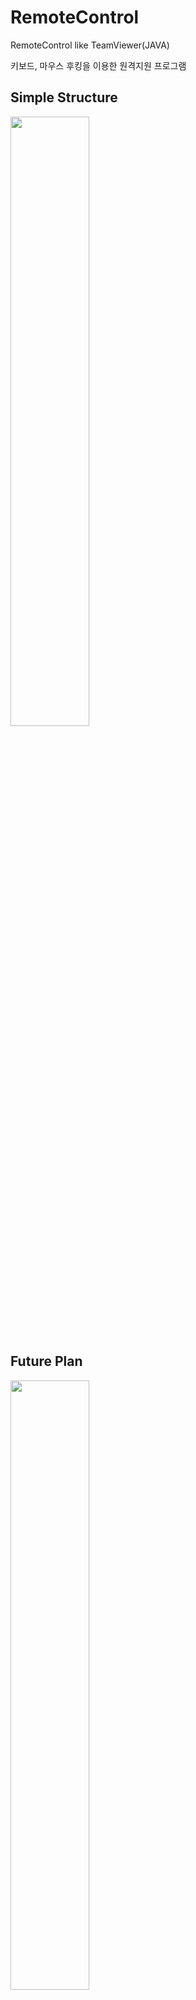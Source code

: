 # RemoteControl
RemoteControl like TeamViewer(JAVA)

키보드, 마우스 후킹을 이용한 원격지원 프로그램


## Simple Structure
<p>
  <img src="https://user-images.githubusercontent.com/19161231/48710563-1fcd0680-ec4c-11e8-8620-7709af3418f6.png" width="50%">
</p>


## Future Plan
<p>
  <img src="https://user-images.githubusercontent.com/19161231/48710631-5440c280-ec4c-11e8-9808-39203fa8d10b.png" width="50%">
</p>



</br> 
<a href="mailto:dydtjr1994@gmail.com" target="_blank">
  <img src="https://img.shields.io/badge/E--mail-Yongseok%20choi-yellow.svg">
</a>
<a href="https://blog.naver.com/cys_star" target="_blank">
  <img src="https://img.shields.io/badge/Blog-cys__star%27s%20Blog-blue.svg">
</a>
